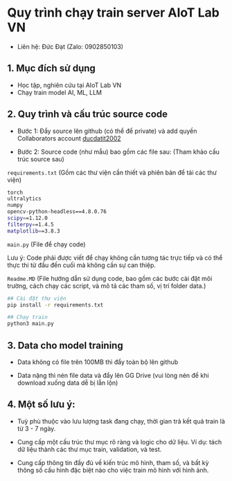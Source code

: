 # Quy trình chạy train server AIoT Lab VN

- Liên hệ: Đức Đạt (Zalo: 0902850103)

## 1. Mục đích sử dụng
- Học tập, nghiên cứu tại AIoT Lab VN
- Chạy train model AI, ML, LLM 

## 2. Quy trình và cấu trúc source code 
- Bước 1: Đẩy source lên github (có thể để private) và add quyền Collaborators account [ducdatit2002](https://www.github.com/ducdatit2002)

- Bước 2: Source code (như mẫu) bao gồm các file sau: 
(Tham khảo cấu trúc source sau)

```requirements.txt```
(Gồm các thư viện cần thiết và phiên bản để tải các thư viện)
```bash 
torch
ultralytics
numpy
opencv-python-headless==4.8.0.76
scipy==1.12.0
filterpy==1.4.5
matplotlib==3.8.3
```

```main.py``` 
(File để chạy code)

Lưu ý: Code phải được viết để chạy không cần tương tác trực tiếp và có thể thực thi từ đầu đến cuối mà không cần sự can thiệp.

```Readme.MD```
(File hướng dẫn sử dụng code, bao gồm các bước cài đặt môi trường, cách chạy các script, và mô tả các tham số, vị trí folder data.)
```bash
## Cài đặt thư viện
pip install -r requirements.txt

## Chạy train
python3 main.py
```

## 3. Data cho model training

- Data không có file trên 100MB thì đẩy toàn bộ lên github

- Data nặng thì nén file data và đẩy lên GG Drive (vui lòng nén để khi download xuống data dễ bị lẫn lộn)

## 4. Một số lưu ý:
- Tuỳ phù thuộc vào lưu lượng task đang chạy, thời gian trả kết quả train là từ 3 - 7 ngày.

- Cung cấp một cấu trúc thư mục rõ ràng và logic cho dữ liệu. Ví dụ: tách dữ liệu thành các thư mục train, validation, và test.

- Cung cấp thông tin đầy đủ về kiến trúc mô hình, tham số, và bất kỳ thông số cấu hình đặc biệt nào cho việc train mô hình với hình ảnh.